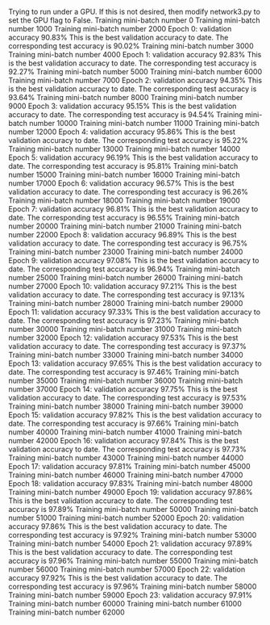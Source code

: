 Trying to run under a GPU.  If this is not desired, then modify network3.py
to set the GPU flag to False.
Training mini-batch number 0
Training mini-batch number 1000
Training mini-batch number 2000
Epoch 0: validation accuracy 90.83%
This is the best validation accuracy to date.
The corresponding test accuracy is 90.02%
Training mini-batch number 3000
Training mini-batch number 4000
Epoch 1: validation accuracy 92.83%
This is the best validation accuracy to date.
The corresponding test accuracy is 92.27%
Training mini-batch number 5000
Training mini-batch number 6000
Training mini-batch number 7000
Epoch 2: validation accuracy 94.35%
This is the best validation accuracy to date.
The corresponding test accuracy is 93.64%
Training mini-batch number 8000
Training mini-batch number 9000
Epoch 3: validation accuracy 95.15%
This is the best validation accuracy to date.
The corresponding test accuracy is 94.54%
Training mini-batch number 10000
Training mini-batch number 11000
Training mini-batch number 12000
Epoch 4: validation accuracy 95.86%
This is the best validation accuracy to date.
The corresponding test accuracy is 95.22%
Training mini-batch number 13000
Training mini-batch number 14000
Epoch 5: validation accuracy 96.19%
This is the best validation accuracy to date.
The corresponding test accuracy is 95.81%
Training mini-batch number 15000
Training mini-batch number 16000
Training mini-batch number 17000
Epoch 6: validation accuracy 96.57%
This is the best validation accuracy to date.
The corresponding test accuracy is 96.26%
Training mini-batch number 18000
Training mini-batch number 19000
Epoch 7: validation accuracy 96.81%
This is the best validation accuracy to date.
The corresponding test accuracy is 96.55%
Training mini-batch number 20000
Training mini-batch number 21000
Training mini-batch number 22000
Epoch 8: validation accuracy 96.89%
This is the best validation accuracy to date.
The corresponding test accuracy is 96.75%
Training mini-batch number 23000
Training mini-batch number 24000
Epoch 9: validation accuracy 97.08%
This is the best validation accuracy to date.
The corresponding test accuracy is 96.94%
Training mini-batch number 25000
Training mini-batch number 26000
Training mini-batch number 27000
Epoch 10: validation accuracy 97.21%
This is the best validation accuracy to date.
The corresponding test accuracy is 97.13%
Training mini-batch number 28000
Training mini-batch number 29000
Epoch 11: validation accuracy 97.33%
This is the best validation accuracy to date.
The corresponding test accuracy is 97.23%
Training mini-batch number 30000
Training mini-batch number 31000
Training mini-batch number 32000
Epoch 12: validation accuracy 97.53%
This is the best validation accuracy to date.
The corresponding test accuracy is 97.37%
Training mini-batch number 33000
Training mini-batch number 34000
Epoch 13: validation accuracy 97.65%
This is the best validation accuracy to date.
The corresponding test accuracy is 97.46%
Training mini-batch number 35000
Training mini-batch number 36000
Training mini-batch number 37000
Epoch 14: validation accuracy 97.75%
This is the best validation accuracy to date.
The corresponding test accuracy is 97.53%
Training mini-batch number 38000
Training mini-batch number 39000
Epoch 15: validation accuracy 97.82%
This is the best validation accuracy to date.
The corresponding test accuracy is 97.66%
Training mini-batch number 40000
Training mini-batch number 41000
Training mini-batch number 42000
Epoch 16: validation accuracy 97.84%
This is the best validation accuracy to date.
The corresponding test accuracy is 97.73%
Training mini-batch number 43000
Training mini-batch number 44000
Epoch 17: validation accuracy 97.81%
Training mini-batch number 45000
Training mini-batch number 46000
Training mini-batch number 47000
Epoch 18: validation accuracy 97.83%
Training mini-batch number 48000
Training mini-batch number 49000
Epoch 19: validation accuracy 97.86%
This is the best validation accuracy to date.
The corresponding test accuracy is 97.89%
Training mini-batch number 50000
Training mini-batch number 51000
Training mini-batch number 52000
Epoch 20: validation accuracy 97.86%
This is the best validation accuracy to date.
The corresponding test accuracy is 97.92%
Training mini-batch number 53000
Training mini-batch number 54000
Epoch 21: validation accuracy 97.89%
This is the best validation accuracy to date.
The corresponding test accuracy is 97.96%
Training mini-batch number 55000
Training mini-batch number 56000
Training mini-batch number 57000
Epoch 22: validation accuracy 97.92%
This is the best validation accuracy to date.
The corresponding test accuracy is 97.96%
Training mini-batch number 58000
Training mini-batch number 59000
Epoch 23: validation accuracy 97.91%
Training mini-batch number 60000
Training mini-batch number 61000
Training mini-batch number 62000
